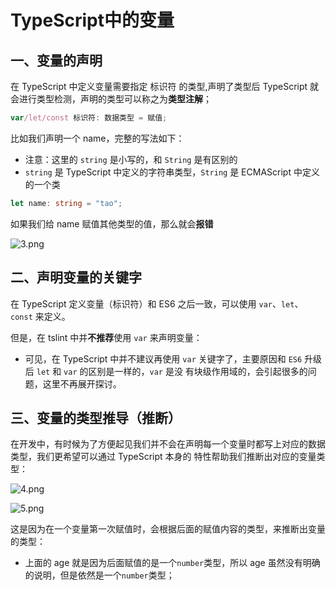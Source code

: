 # TypeScript中的变量
## 一、变量的声明

在 TypeScript 中定义变量需要指定 标识符 的类型,声明了类型后 TypeScript 就会进行类型检测，声明的类型可以称之为**类型注解**；

```ts
var/let/const 标识符: 数据类型 = 赋值;
```

比如我们声明一个 name，完整的写法如下：

- 注意：这里的 `string` 是小写的，和 `String` 是有区别的
- `string` 是 TypeScript 中定义的字符串类型，`String` 是 ECMAScript 中定义的一个类

```ts
let name: string = "tao";
```

如果我们给 name 赋值其他类型的值，那么就会**报错**

![3.png](https://img13.360buyimg.com/ddimg/jfs/t1/205517/7/614/17917/61122a1bE65465b42/8a9e15f22024f5b4.png)

## 二、声明变量的关键字

在 TypeScript 定义变量（标识符）和 ES6 之后一致，可以使用 `var`、`let`、`const` 来定义。

但是，在 tslint 中并**不推荐**使用 `var` 来声明变量：

- 可见，在 TypeScript 中并不建议再使用 `var` 关键字了，主要原因和 `ES6` 升级后 `let` 和 `var` 的区别是一样的，`var` 是没
  有块级作用域的，会引起很多的问题，这里不再展开探讨。

## 三、变量的类型推导（推断）

在开发中，有时候为了方便起见我们并不会在声明每一个变量时都写上对应的数据类型，我们更希望可以通过 TypeScript 本身的
特性帮助我们推断出对应的变量类型：

![4.png](https://img13.360buyimg.com/ddimg/jfs/t1/202984/19/701/13021/61122a1bEf756da9e/cc0ef62fd9c66158.png)

![5.png](https://img13.360buyimg.com/ddimg/jfs/t1/189254/28/17552/17829/61122a1aE0568bdeb/6c88c45aafa29302.png)

这是因为在一个变量第一次赋值时，会根据后面的赋值内容的类型，来推断出变量的类型：

- 上面的 age 就是因为后面赋值的是一个`number`类型，所以 age 虽然没有明确的说明，但是依然是一个`number`类型；
